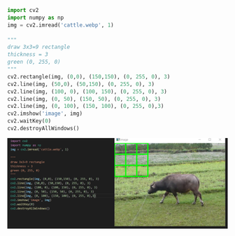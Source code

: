 ```python
import cv2
import numpy as np
img = cv2.imread('cattle.webp', 1)

"""
draw 3x3=9 rectangle 
thickness = 3
green (0, 255, 0)
"""
cv2.rectangle(img, (0,0), (150,150), (0, 255, 0), 3)
cv2.line(img, (50,0), (50,150), (0, 255, 0), 3)
cv2.line(img, (100, 0), (100, 150), (0, 255, 0), 3)
cv2.line(img, (0, 50), (150, 50), (0, 255, 0), 3)
cv2.line(img, (0, 100), (150, 100), (0, 255, 0),3)
cv2.imshow('image', img)
cv2.waitKey(0)
cv2.destroyAllWindows()
```
![HW1](https://github.com/ophwsjtu18/ohw21f/blob/main/zjw/zjw.assets/%E4%BD%9C%E4%B8%9A1.png)
